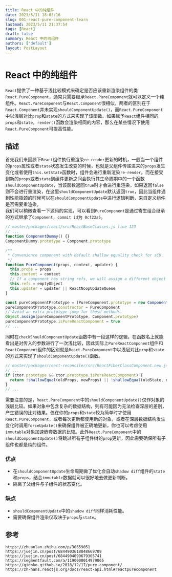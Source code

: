 ```yaml
---
title: React 中的纯组件
date: 2023/5/11 18:03:16
slug: 001-react-pure-component-learn
lastmod: 2023/5/11 21:37:54
tags: [React]
draft: false
summary: React 中的纯组件
authors: ['default']
layout: PostLayout
---
```


# React 中的纯组件

`React`提供了一种基于浅比较模式来确定是否应该重新渲染组件的类`React.PureComponent`，通常只需要继承`React.PureComponent`就可以定义一个纯组件。`React.PureComponent`与`React.Component`很相似，两者的区别在于`React.Component`并未实现`shouldComponentUpdate()`，而`React.PureComponent`中以浅层对比`prop`和`state`的方式来实现了该函数。如果赋予`React`组件相同的`props`和`state`，`render()`函数会渲染相同的内容，那么在某些情况下使用`React.PureComponent`可提高性能。

## 描述

首先我们来回顾下`React`组件执行重渲染`re-render`更新的时机，一般当一个组件的`props`属性或者`state`状态发生改变的时候，也就是父组件传递进来的`props`发生变化或者使用`this.setState`函数时，组件会进行重新渲染`re-render`。而在接受到新的`props`或者`state`到组件更新之间会执行其生命周期中的一个函数`shouldComponentUpdate`，当该函数返回`true`时才会进行重渲染，如果返回`false`则不会进行重渲染，在这里`shouldComponentUpdate`默认返回`true`，因此当组件遇到性能瓶颈的时候可以在`shouldComponentUpdate`中进行逻辑判断，来自定义组件是否需要重渲染。  
我们可以稍微查看一下源码的实现，可以看到`PureComponent`是通过寄生组合继承的方式继承了`Component`，`commit id`为` 0cf22a5`。

```javascript
// master/packages/react/src/ReactBaseClasses.js line 123
// ...
function ComponentDummy() {}
ComponentDummy.prototype = Component.prototype

/**
 * Convenience component with default shallow equality check for sCU.
 */
function PureComponent(props, context, updater) {
  this.props = props
  this.context = context
  // If a component has string refs, we will assign a different object later.
  this.refs = emptyObject
  this.updater = updater || ReactNoopUpdateQueue
}

const pureComponentPrototype = (PureComponent.prototype = new ComponentDummy())
pureComponentPrototype.constructor = PureComponent
// Avoid an extra prototype jump for these methods.
Object.assign(pureComponentPrototype, Component.prototype)
pureComponentPrototype.isPureReactComponent = true
// ...
```

同时在`checkShouldComponentUpdate`函数中有一段这样的逻辑，在函数名上就能看出是对传入的参数进行了一次浅比较，因此实际上`PureReactComponent`组件和`ReactComponent`组件的区别就是`React.PureComponent`中以浅层对比`prop`和`state`的方式来实现了`shouldComponentUpdate()`函数。

```javascript
// master/packages/react-reconciler/src/ReactFiberClassComponent.new.js line 334
// ...
if (ctor.prototype && ctor.prototype.isPureReactComponent) {
  return !shallowEqual(oldProps, newProps) || !shallowEqual(oldState, newState)
}
// ...
```

需要注意的是，`React.PureComponent`中的`shouldComponentUpdate()`仅作对象的浅层比较。如果对象中包含复杂的数据结构，则有可能因为无法检查深层的差别，产生错误的比对结果。仅在你的`props`和`state`较为简单时才使用`React.PureComponent`，或者每次更新都使用新的对象，或者在深层数据结构发生变化时调用`forceUpdate()`来确保组件被正确地更新，你也可以考虑使用`immutable`对象加速嵌套数据的比较。此外`React.PureComponent`中的`shouldComponentUpdate()`将跳过所有子组件树的`prop`更新，因此需要确保所有子组件也都是纯的组件。

### 优点

- 在`shouldComponentUpdate`生命周期做了优化会自动`shadow diff`组件的`state`和`props`，结合`immutable`数据就可以很好地去做更新判断。
- 隔离了父组件与子组件的状态变化。

### 缺点

- `shouldComponentUpdate`中的`shadow diff`同样消耗性能。
- 需要确保组件渲染仅取决于`props`与`state`。

## 参考

```
https://zhuanlan.zhihu.com/p/30659051
https://juejin.cn/post/6844903618848669709
https://juejin.cn/post/6844904099679305741
https://segmentfault.com/a/1190000014979065
https://ginnko.github.io/2018/12/17/pure-component/
https://zh-hans.reactjs.org/docs/react-api.html#reactpurecomponent
```
